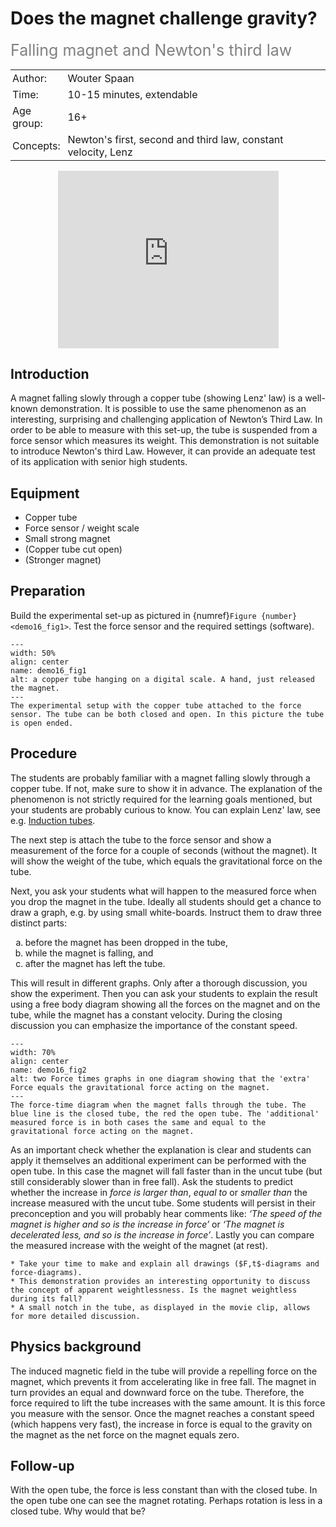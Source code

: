 # Does the magnet challenge gravity?
<span style="font-size: 25px; color: gray;">Falling magnet and Newton's third law</span>

<table style="width: 100%; border-collapse: collapse; border: none;">
    <tr style="background-color: var(--background-color);">  
        <td style="text-align: left; padding: 3px; border: none; color: var(--text-color)">Author:</td>
        <td style="text-align: left; padding: 3px; border: none; color: var(--text-color)">Wouter Spaan</td>
    </tr>
    <tr style="background-color: var(--background-color);"> 
        <td style="text-align: left; padding: 3px; border: none; color: var(--text-color)">Time:</td>
        <td style="text-align: left; padding: 3px; border: none; color: var(--text-color)">10-15 minutes, extendable</td>
    </tr>
    <tr style="background-color: var(--background-color);"> 
        <td style="text-align: left; padding: 3px; border: none; color: var(--text-color)">Age group:</td>
        <td style="text-align: left; padding: 3px; border: none; color: var(--text-color)">16+</td>
    </tr>
    <tr style="background-color: var(--background-color);"> 
        <td style="text-align: left; padding: 3px; border: none; color: var(--text-color)">Concepts:</td>
        <td style="text-align: left; padding: 3px; border: none; color: var(--text-color)">Newton's first, second and third law, constant velocity, Lenz</td>
    </tr>
</table>

<div style="display: flex; justify-content: center;">
    <div style="position: relative; width: 70%; height: 0; padding-bottom: 56.25%;">
        <iframe
            src="https://www.youtube.com/embed/hYlq2HMkrM0?si=HUAXCpHpXXuHU-KC"
            style="position: absolute; top: 0; left: 0; width: 100%; height: 100%;"
            frameborder="0"
            allow="accelerometer; autoplay; clipboard-write; encrypted-media; gyroscope; picture-in-picture"
            allowfullscreen
        ></iframe>
    </div>
</div>

## Introduction
A magnet falling slowly through a copper tube (showing Lenz' law) is a well-known demonstration. It is possible to use the same phenomenon as an interesting, surprising and challenging application of Newton’s Third Law. In order to be able to measure with this set-up, the tube is suspended from a force sensor which measures its weight. This demonstration is not suitable to introduce Newton's third Law. However, it can provide an adequate test of its application with senior high students.

## Equipment
* Copper tube
* Force sensor / weight scale
* Small strong magnet
* (Copper tube cut open)
* (Stronger magnet)

## Preparation
Build the experimental set-up as pictured in {numref}`Figure {number} <demo16_fig1>`. Test the force sensor and the required settings (software).

```{figure} demo16_figure1.jpg
---
width: 50%
align: center
name: demo16_fig1
alt: a copper tube hanging on a digital scale. A hand, just released the magnet.
---
The experimental setup with the copper tube attached to the force sensor. The tube can be both closed and open. In this picture the tube is open ended.
```

## Procedure
The students are probably familiar with a magnet falling slowly through a copper tube. If not, make sure to show it in advance. The explanation of the phenomenon is not strictly required for the learning goals mentioned, but your students are probably curious to know. You can explain Lenz' law, see e.g. [Induction tubes](../demo86/demo86.md). 

The next step is attach the tube to the force sensor and show a measurement of the force for a couple of seconds (without the magnet). It will show the weight of the tube, which equals the gravitational force on the tube.

Next, you ask your students what will happen to the measured force when you drop the magnet in the tube. Ideally all students should get a chance to draw a graph, e.g. by using small white-boards. Instruct them to draw three distinct parts: 
<ol type="a">
  <li>before the magnet has been dropped in the tube,</li>
  <li>while the magnet is falling, and</li>
  <li>after the magnet has left the tube. </li>
</ol>

This will result in different graphs. Only after a thorough discussion, you show the experiment. Then you can ask your students to explain the result using a free body diagram showing all the forces on the magnet and on the tube, while the magnet has a constant velocity. During the closing discussion you can emphasize the importance of the constant speed.

```{figure} demo16_figure2.jpg
---
width: 70%
align: center
name: demo16_fig2
alt: two Force times graphs in one diagram showing that the 'extra' Force equals the gravitational force acting on the magnet.
---
The force-time diagram when the magnet falls through the tube. The blue line is the closed tube, the red the open tube. The 'additional' measured force is in both cases the same and equal to the gravitational force acting on the magnet.
```

As an important check whether the explanation is clear and students can apply it themselves an additional experiment can be performed with the open tube. In this case the magnet will fall faster than in the uncut tube (but still considerably slower than in free fall). Ask the students to predict whether the increase in *force is larger than*, *equal to* or *smaller than* the increase measured with the uncut tube. Some students will persist in their preconception and you will probably hear comments like: *‘The speed of the magnet is higher and so is the increase in force’* or *‘The magnet is decelerated less, and so is the increase in force’*. Lastly you can compare the measured increase with the weight of the magnet (at rest).

```{tip}
* Take your time to make and explain all drawings ($F,t$-diagrams and force-diagrams).
* This demonstration provides an interesting opportunity to discuss the concept of apparent weightlessness. Is the magnet weightless during its fall?
* A small notch in the tube, as displayed in the movie clip, allows for more detailed discussion.
```

## Physics background
The induced magnetic field in the tube will provide a repelling force on the magnet, which prevents it from accelerating like in free fall. The magnet in turn provides an equal and downward force on the tube. Therefore, the force required to lift the tube increases with the same amount. It is this force you measure with the sensor. Once the magnet reaches a constant speed (which happens very fast), the increase in force is equal to the gravity on the magnet as the net force on the magnet equals zero.

## Follow-up
With the open tube, the force is less constant than with the closed tube. In the open tube one can see the magnet rotating. Perhaps rotation is less in a closed tube. Why would that be?
